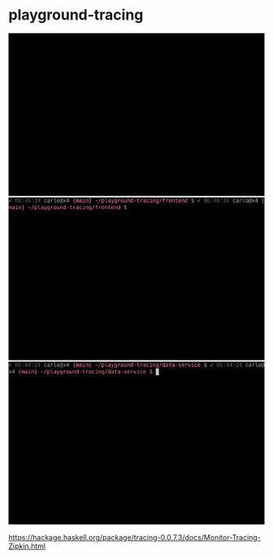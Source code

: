 # playground-tracing



<img src='./screenshots/docker.gif'>

<img src='./screenshots/frontend.gif'>

<img src='./screenshots/dataservice.gif'>


https://hackage.haskell.org/package/tracing-0.0.7.3/docs/Monitor-Tracing-Zipkin.html
